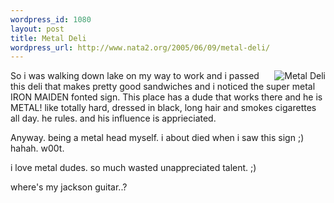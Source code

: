 ```yaml
--- 
wordpress_id: 1080
layout: post
title: Metal Deli
wordpress_url: http://www.nata2.org/2005/06/09/metal-deli/
---
```

<a href="http://flickr.com/photos/natatwo/18361588/in/photostream/"><img src="http://photos14.flickr.com/18361588_bfd3806897_t.jpg" class="flickr-photo" alt="Metal Deli"  align="right" border="0"/></a>
So i was walking down lake on my way to work and i passed this deli that makes pretty good sandwiches and i noticed the super metal IRON MAIDEN fonted sign. This place has a dude that works there and he is METAL! like totally hard, dressed in black, long hair and smokes cigarettes all day. he rules. and his influence is apprieciated. 

Anyway. being a metal head myself. i about died when i saw this sign ;) hahah. w00t.

i love metal dudes. so much wasted unappreciated talent. ;)

where's my jackson guitar..?
